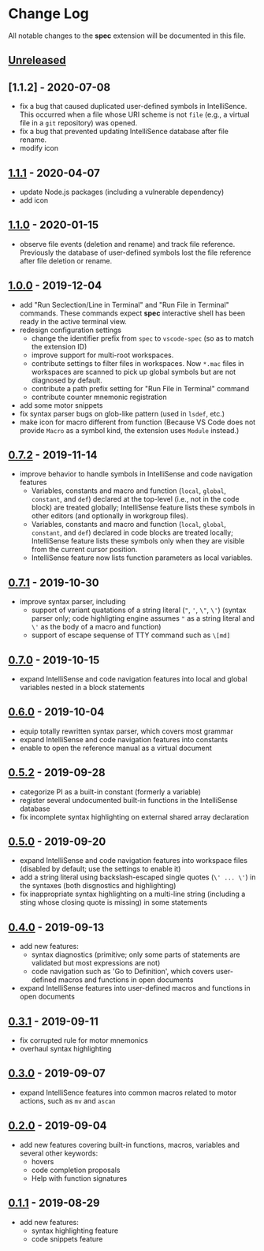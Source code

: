 # Change Log

All notable changes to the __spec__ extension will be documented in this file.

<!-- Check [Keep a Changelog](http://keepachangelog.com/) for recommendations on how to structure this file. -->

## [Unreleased]

## [1.1.2] - 2020-07-08

* fix a bug that caused duplicated user-defined symbols in IntelliSence. This occurred when a file whose URI scheme is not `file` (e.g., a virtual file in a `git` repository) was opened.
* fix a bug that prevented updating IntelliSence database after file rename.
* modify icon

## [1.1.1] - 2020-04-07

* update Node.js packages (including a vulnerable dependency)
* add icon

## [1.1.0] - 2020-01-15

* observe file events (deletion and rename) and track file reference. Previously the database of user-defined symbols lost the file reference after file deletion or rename.

## [1.0.0] - 2019-12-04

* add "Run Seclection/Line in Terminal" and "Run File in Terminal" commands. These commands expect __spec__ interactive shell has been ready in the active terminal view.
* redesign configuration settings
  * change the identifier prefix from `spec` to `vscode-spec` (so as to match the extension ID)
  * improve support for multi-root workspaces.
  * contribute settings to filter files in workspaces. Now `*.mac` files in workspaces are scanned to pick up global symbols but are not diagnosed by default.
  * contribute a path prefix setting for "Run File in Terminal" command
  * contribute counter mnemonic registration
* add some motor snippets
* fix syntax parser bugs on glob-like pattern (used in `lsdef`, etc.)
* make icon for macro different from function (Because VS Code does not provide `Macro` as a symbol kind, the extension uses `Module` instead.)

## [0.7.2] - 2019-11-14

* improve behavior to handle symbols in IntelliSense and code navigation features
  * Variables, constants and macro and function (`local`, `global`, `constant`, and `def`) declared at the top-level (i.e., not in the code block) are treated globally; IntelliSense feature lists these symbols in other editors (and optionally in workgroup files).
  * Variables, constants and macro and function (`local`, `global`, `constant`, and `def`) declared in code blocks are treated locally; IntelliSense feature lists these symbols only when they are visible from the current cursor position.
  * IntelliSense feature now lists function parameters as local variables.

## [0.7.1] - 2019-10-30

* improve syntax parser, including
  * support of variant quatations of a string literal (`"`, `'`, `\"`, `\'`) (syntax parser only; code highligting engine assumes `"` as a string literal and `\'` as the body of a macro and function)
  * support of escape sequense of TTY command such as `\[md]`

## [0.7.0] - 2019-10-15

* expand IntelliSense and code navigation features into local and global variables nested in a block statements

## [0.6.0] - 2019-10-04

* equip totally rewritten syntax parser, which covers most grammar
* expand IntelliSense and code navigation features into constants
* enable to open the reference manual as a virtual document

## [0.5.2] - 2019-09-28

* categorize PI as a built-in constant (formerly a variable)
* register several undocumented built-in functions in the IntelliSense database
* fix incomplete syntax highlighting on external shared array declaration

## [0.5.0] - 2019-09-20

* expand IntelliSense and code navigation features into workspace files (disabled by default; use the settings to enable it)
* add a string literal using backslash-escaped single quotes (`\' ... \'`) in the syntaxes (both disgnostics and highlighting)
* fix inappropriate syntax highlighting on a multi-line string (including a sting whose closing quote is missing) in some statements

## [0.4.0] - 2019-09-13

* add new features:
  * syntax diagnostics (primitive; only some parts of statements are validated but most expressions are not)
  * code navigation such as 'Go to Definition', which covers user-defined macros and functions in open documents
* expand IntelliSense features into user-defined macros and functions in open documents

## [0.3.1] - 2019-09-11

* fix corrupted rule for motor mnemonics
* overhaul syntax highlighting

## [0.3.0] - 2019-09-07

* expand IntelliSence features into common macros related to motor actions, such as `mv` and `ascan`

## [0.2.0] - 2019-09-04

* add new features covering built-in functions, macros, variables and several other keywords:
  * hovers
  * code completion proposals
  * Help with function signatures

## [0.1.1] - 2019-08-29

* add new features:
  * syntax highlighting feature
  * code snippets feature

[Unreleased]: https://github.com/fujidana/vscode-spec/compare/v1.1.1...HEAD
[1.1.1]: https://github.com/fujidana/vscode-spec/compare/v1.1.1...v1.1.2
[1.1.1]: https://github.com/fujidana/vscode-spec/compare/v1.1.0...v1.1.1
[1.1.0]: https://github.com/fujidana/vscode-spec/compare/v1.0.0...v1.1.0
[1.0.0]: https://github.com/fujidana/vscode-spec/compare/v0.7.2...v1.0.0
[0.7.2]: https://github.com/fujidana/vscode-spec/compare/v0.7.1...v0.7.2
[0.7.1]: https://github.com/fujidana/vscode-spec/compare/v0.7.0...v0.7.1
[0.7.0]: https://github.com/fujidana/vscode-spec/compare/v0.6.0...v0.7.0
[0.6.0]: https://github.com/fujidana/vscode-spec/compare/v0.5.2...v0.6.0
[0.5.2]: https://github.com/fujidana/vscode-spec/compare/v0.5.0...v0.5.2
[0.5.0]: https://github.com/fujidana/vscode-spec/compare/v0.4.0...v0.5.0
[0.4.0]: https://github.com/fujidana/vscode-spec/compare/v0.3.1...v0.4.0
[0.3.1]: https://github.com/fujidana/vscode-spec/compare/v0.3.0...v0.3.1
[0.3.0]: https://github.com/fujidana/vscode-spec/compare/v0.2.0...v0.3.0
[0.2.0]: https://github.com/fujidana/vscode-spec/compare/v0.1.1...v0.2.0
[0.1.1]: https://github.com/fujidana/vscode-spec/releases/tag/v0.1.1
